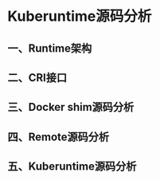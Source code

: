 # Kuberuntime源码分析

## 一、Runtime架构

## 二、CRI接口

## 三、Docker shim源码分析

## 四、Remote源码分析

## 五、Kuberuntime源码分析
